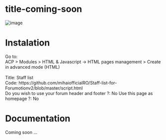 # title-coming-soon
![image](https://github.com/mihaiofficialRO/title-coming-soon/assets/29628232/2c9bbfdb-f612-41d5-bcbd-1a53d7482b99)

<h1>Instalation</h1>
Go to:<br>
ACP > Modules > HTML & Javascript -> HTML pages management > Create in advanced mode (HTML)<br><br>
Title: Staff list<br>
Code: https://github.com/mihaiofficialRO/Staff-list-for-Forumotionv2/blob/master/script.html<br>
Do you wish to use your forum header and footer ?: No
Use this page as homepage ?: No

<h1>Documentation</h1>
Coming soon ...
